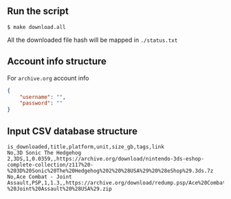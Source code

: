 ## Run the script

```shell
$ make download.all
```

All the downloaded file hash will be mapped in `./status.txt`

## Account info structure

For `archive.org` account info

```json
{
    "username": "",
    "password": ""
}
```

## Input CSV database structure

```
is_downloaded,title,platform,unit,size_gb,tags,link
No,3D Sonic The Hedgehog 2,3DS,1,0.0359,,https://archive.org/download/nintendo-3ds-eshop-complete-collection/z117%20-%203D%20Sonic%20The%20Hedgehog%202%20%28USA%29%20%28eShop%29.3ds.7z
No,Ace Combat - Joint Assault,PSP,1,1.3,,https://archive.org/download/redump.psp/Ace%20Combat%20-%20Joint%20Assault%20%28USA%29.zip
```